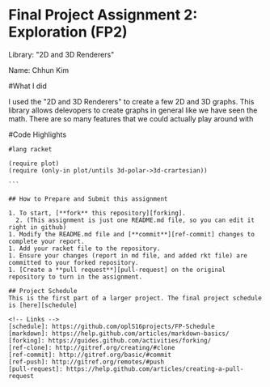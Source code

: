 # Final Project Assignment 2: Exploration (FP2)

Library: "2D and 3D Renderers"

Name: Chhun Kim

#What I did

I used the "2D and 3D Renderers" to create a few 2D and 3D graphs. This library allows delevopers to create graphs in general like we have seen the math. There are so many features that we could actually play around with

#Code Highlights
````
#lang racket

(require plot)
(require (only-in plot/untils 3d-polar->3d-crartesian))

```

## How to Prepare and Submit this assignment

1. To start, [**fork** this repository][forking]. 
  2. (This assignment is just one README.md file, so you can edit it right in github)
1. Modify the README.md file and [**commit**][ref-commit] changes to complete your report.
1. Add your racket file to the repository. 
1. Ensure your changes (report in md file, and added rkt file) are committed to your forked repository.
1. [Create a **pull request**][pull-request] on the original repository to turn in the assignment.

## Project Schedule
This is the first part of a larger project. The final project schedule is [here][schedule]

<!-- Links -->
[schedule]: https://github.com/oplS16projects/FP-Schedule
[markdown]: https://help.github.com/articles/markdown-basics/
[forking]: https://guides.github.com/activities/forking/
[ref-clone]: http://gitref.org/creating/#clone
[ref-commit]: http://gitref.org/basic/#commit
[ref-push]: http://gitref.org/remotes/#push
[pull-request]: https://help.github.com/articles/creating-a-pull-request
